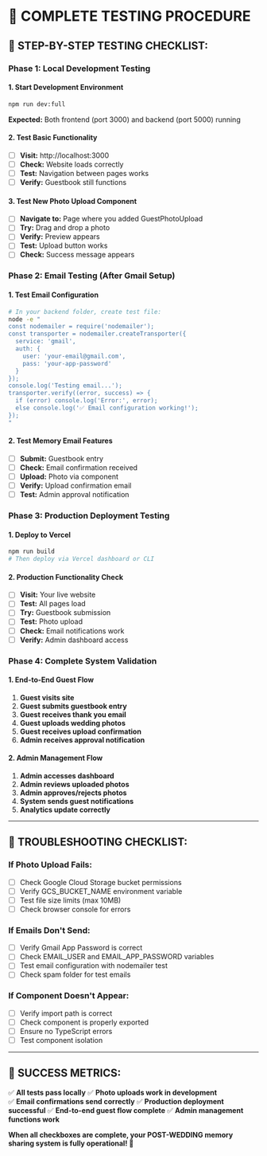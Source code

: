 # 🧪 COMPLETE TESTING PROCEDURE

## 🎯 **STEP-BY-STEP TESTING CHECKLIST:**

### **Phase 1: Local Development Testing**

#### **1. Start Development Environment**

```bash
npm run dev:full
```

**Expected:** Both frontend (port 3000) and backend (port 5000) running

#### **2. Test Basic Functionality**

- [ ] **Visit:** http://localhost:3000
- [ ] **Check:** Website loads correctly
- [ ] **Test:** Navigation between pages works
- [ ] **Verify:** Guestbook still functions

#### **3. Test New Photo Upload Component**

- [ ] **Navigate to:** Page where you added GuestPhotoUpload
- [ ] **Try:** Drag and drop a photo
- [ ] **Verify:** Preview appears
- [ ] **Test:** Upload button works
- [ ] **Check:** Success message appears

### **Phase 2: Email Testing (After Gmail Setup)**

#### **1. Test Email Configuration**

```bash
# In your backend folder, create test file:
node -e "
const nodemailer = require('nodemailer');
const transporter = nodemailer.createTransporter({
  service: 'gmail',
  auth: {
    user: 'your-email@gmail.com',
    pass: 'your-app-password'
  }
});
console.log('Testing email...');
transporter.verify((error, success) => {
  if (error) console.log('Error:', error);
  else console.log('✅ Email configuration working!');
});
"
```

#### **2. Test Memory Email Features**

- [ ] **Submit:** Guestbook entry
- [ ] **Check:** Email confirmation received
- [ ] **Upload:** Photo via component
- [ ] **Verify:** Upload confirmation email
- [ ] **Test:** Admin approval notification

### **Phase 3: Production Deployment Testing**

#### **1. Deploy to Vercel**

```bash
npm run build
# Then deploy via Vercel dashboard or CLI
```

#### **2. Production Functionality Check**

- [ ] **Visit:** Your live website
- [ ] **Test:** All pages load
- [ ] **Try:** Guestbook submission
- [ ] **Test:** Photo upload
- [ ] **Check:** Email notifications work
- [ ] **Verify:** Admin dashboard access

### **Phase 4: Complete System Validation**

#### **1. End-to-End Guest Flow**

1. **Guest visits site**
2. **Guest submits guestbook entry**
3. **Guest receives thank you email**
4. **Guest uploads wedding photos**
5. **Guest receives upload confirmation**
6. **Admin receives approval notification**

#### **2. Admin Management Flow**

1. **Admin accesses dashboard**
2. **Admin reviews uploaded photos**
3. **Admin approves/rejects photos**
4. **System sends guest notifications**
5. **Analytics update correctly**

---

## 🎯 **TROUBLESHOOTING CHECKLIST:**

### **If Photo Upload Fails:**

- [ ] Check Google Cloud Storage bucket permissions
- [ ] Verify GCS_BUCKET_NAME environment variable
- [ ] Test file size limits (max 10MB)
- [ ] Check browser console for errors

### **If Emails Don't Send:**

- [ ] Verify Gmail App Password is correct
- [ ] Check EMAIL_USER and EMAIL_APP_PASSWORD variables
- [ ] Test email configuration with nodemailer test
- [ ] Check spam folder for test emails

### **If Component Doesn't Appear:**

- [ ] Verify import path is correct
- [ ] Check component is properly exported
- [ ] Ensure no TypeScript errors
- [ ] Test component isolation

---

## 🎯 **SUCCESS METRICS:**

✅ **All tests pass locally**
✅ **Photo uploads work in development**  
✅ **Email confirmations send correctly**
✅ **Production deployment successful**
✅ **End-to-end guest flow complete**
✅ **Admin management functions work**

**When all checkboxes are complete, your POST-WEDDING memory sharing system is fully operational! 🎉**
